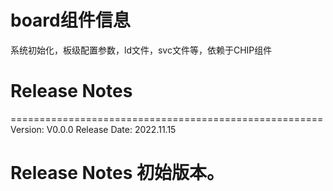 # board组件信息
系统初始化，板级配置参数，ld文件，svc文件等，依赖于CHIP组件

# Release Notes

======================================================
Version: V0.0.0
Release Date: 2022.11.15

Release Notes
初始版本。
======================================================